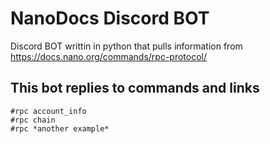 # NanoDocs Discord BOT

Discord BOT writtin in python that pulls information from https://docs.nano.org/commands/rpc-protocol/ 

## This bot replies to commands and links

```
#rpc account_info 
#rpc chain
#rpc *another example*
```

